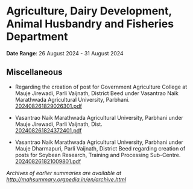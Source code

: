 # Agriculture, Dairy Development, Animal Husbandry and Fisheries Department

**Date Range**: 26 August 2024 - 31 August 2024


## Miscellaneous
- Regarding the creation of post for Government Agriculture College at Mauje Jirewadi, Parli Vaijnath, District Beed under Vasantrao Naik Marathwada Agricultural University, Parbhani.\
  [202408261829026301.pdf](https://gr.maharashtra.gov.in/Site/Upload/Government%20Resolutions/English/202408261829026301.pdf)

- Vasantrao Naik Marathwada Agricultural University, Parbhani under Mauje Jirewadi, Parli Vaijnath, Dist.\
  [202408261824372401.pdf](https://gr.maharashtra.gov.in/Site/Upload/Government%20Resolutions/English/202408261824372401.pdf)

- Vasantrao Naik Marathwada Agricultural University, Parbhani under Mauje Dharmapuri, Parli Vaijnath, District Beed regarding creation of posts for Soybean Research, Training and Processing Sub-Centre.\
  [202408261821009801.pdf](https://gr.maharashtra.gov.in/Site/Upload/Government%20Resolutions/English/202408261821009801.pdf)


*Archives of earlier summaries are available at http://mahsummary.orgpedia.in/en/archive.html*